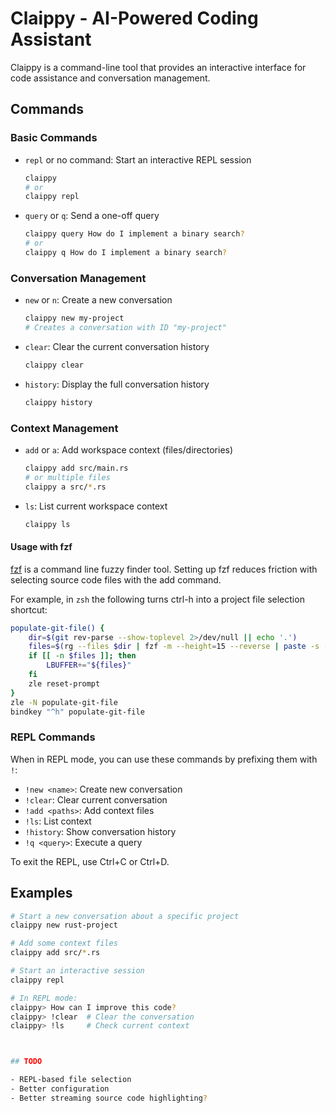 # Claippy - AI-Powered Coding Assistant

Claippy is a command-line tool that provides an interactive interface for code assistance and conversation management.

## Commands

### Basic Commands

- `repl` or no command: Start an interactive REPL session
  ```bash
  claippy
  # or
  claippy repl
  ```

- `query` or `q`: Send a one-off query
  ```bash
  claippy query How do I implement a binary search?
  # or
  claippy q How do I implement a binary search?
  ```

### Conversation Management

- `new` or `n`: Create a new conversation
  ```bash
  claippy new my-project
  # Creates a conversation with ID "my-project"
  ```

- `clear`: Clear the current conversation history
  ```bash
  claippy clear
  ```

- `history`: Display the full conversation history
  ```bash
  claippy history
  ```

### Context Management

- `add` or `a`: Add workspace context (files/directories)
  ```bash
  claippy add src/main.rs
  # or multiple files
  claippy a src/*.rs
  ```

- `ls`: List current workspace context
  ```bash
  claippy ls
  ```

#### Usage with fzf

[fzf](https://github.com/junegunn/fzf) is a command line fuzzy finder tool. Setting
up fzf reduces friction with selecting source code files with the add command.

For example, in `zsh` the following turns ctrl-h into a project file selection shortcut:

``` sh
populate-git-file() {
    dir=$(git rev-parse --show-toplevel 2>/dev/null || echo '.')
    files=$(rg --files $dir | fzf -m --height=15 --reverse | paste -s -)
    if [[ -n $files ]]; then
        LBUFFER+="${files}"
    fi
    zle reset-prompt
}
zle -N populate-git-file
bindkey "^h" populate-git-file
```


### REPL Commands

When in REPL mode, you can use these commands by prefixing them with `!`:

- `!new <name>`: Create new conversation
- `!clear`: Clear current conversation
- `!add <paths>`: Add context files
- `!ls`: List context
- `!history`: Show conversation history
- `!q <query>`: Execute a query

To exit the REPL, use Ctrl+C or Ctrl+D.

## Examples

```bash
# Start a new conversation about a specific project
claippy new rust-project

# Add some context files
claippy add src/*.rs

# Start an interactive session
claippy repl

# In REPL mode:
claippy> How can I improve this code?
claippy> !clear  # Clear the conversation
claippy> !ls     # Check current context



## TODO

- REPL-based file selection
- Better configuration
- Better streaming source code highlighting?
